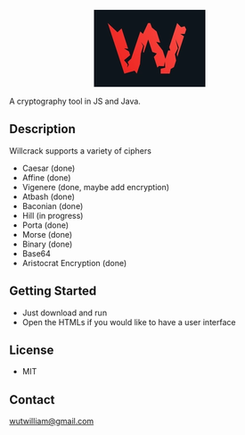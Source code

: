 <p style="text-align:center;"> <img src="pics/willcrack.PNG"> </p>

  <p> A cryptography tool in JS and Java.</p>


## Description
Willcrack supports a variety of ciphers
- Caesar (done)
- Affine (done)
- Vigenere (done, maybe add encryption)
- Atbash (done)
- Baconian (done)
- Hill (in progress)
- Porta (done)
- Morse (done)
- Binary (done)
- Base64
- Aristocrat Encryption (done)

## Getting Started
- Just download and run
- Open the HTMLs if you would like to have a user interface

## License
- MIT

## Contact
wutwilliam@gmail.com
